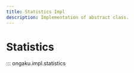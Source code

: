 ```yaml
---
title: Statistics Impl
description: Implementation of abstract class.
---
```


# Statistics

::: ongaku.impl.statistics
